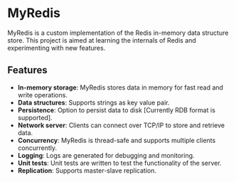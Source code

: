 # MyRedis
MyRedis is a custom implementation of the Redis in-memory data structure store. This project is aimed at learning the internals of Redis and experimenting with new features.
## Features
- **In-memory storage**: MyRedis stores data in memory for fast read and write operations.
- **Data structures**: Supports strings as key value pair.
- **Persistence**: Option to persist data to disk [Currently RDB format is supported].
- **Network server**: Clients can connect over TCP/IP to store and retrieve data.
- **Concurrency**: MyRedis is thread-safe and supports multiple clients concurrently.
- **Logging**: Logs are generated for debugging and monitoring.
- **Unit tests**: Unit tests are written to test the functionality of the server.
- **Replication**: Supports master-slave replication.
